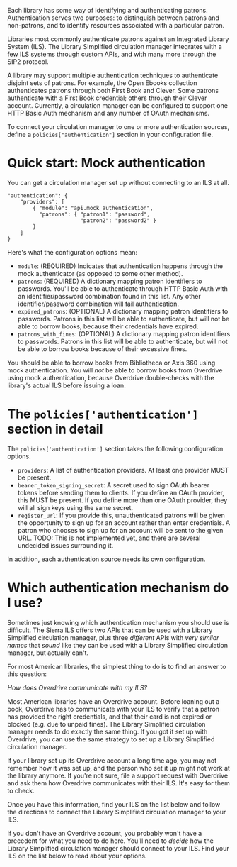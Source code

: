 Each library has some way of identifying and authenticating patrons. Authentication serves two purposes: to distinguish between patrons and non-patrons, and to identify resources associated with a particular patron.

Libraries most commonly authenticate patrons against an Integrated Library System (ILS). The Library Simplified circulation manager integrates with a few ILS systems through custom APIs, and with many more through the SIP2 protocol.

A library may support multiple authentication techniques to authenticate disjoint sets of patrons. For example, the Open Ebooks collection authenticates patrons through both First Book and Clever. Some patrons authenticate with a First Book credential; others through their Clever account. Currently, a circulation manager can be configured to support one HTTP Basic Auth mechanism and any number of OAuth mechanisms.

To connect your circulation manager to one or more authentication sources, define a `policies["authentication"]` section in your configuration file.

# Quick start: Mock authentication

You can get a circulation manager set up without connecting to an ILS at all.

```
"authentication": {
    "providers": [
        { "module": "api.mock_authentication",
          "patrons": { "patron1": "password",
                       "patron2": "password2" }
        }
    ]
}
```

Here's what the configuration options mean:

* `module`: (REQUIRED) Indicates that authentication happens through the mock authenticator (as opposed to some other method).
* `patrons`: (REQUIRED) A dictionary mapping patron identifiers to passwords. You'll be able to authenticate through HTTP Basic Auth with an identifier/password combination found in this list. Any other identifier/password combination will fail authentication.
* `expired_patrons`: (OPTIONAL) A dictionary mapping patron identifiers to passwords. Patrons in this list will be able to authenticate, but will not be able to borrow books, because their credentials have expired.
* `patrons_with_fines`: (OPTIONAL) A dictionary mapping patron identifiers to passwords. Patrons in this list will be able to authenticate, but will not be able to borrow books because of their excessive fines.

You should be able to borrow books from Bibliotheca or Axis 360 using mock authentication. You will _not_ be able to borrow books from Overdrive using mock authentication, because Overdrive double-checks with the library's actual ILS before issuing a loan. 

# The `policies['authentication']` section in detail

The `policies['authentication']` section takes the following configuration options.

* `providers`: A list of authentication providers. At least one provider MUST be present.
* `bearer_token_signing_secret`: A secret used to sign OAuth bearer tokens before sending them to clients. If you define an OAuth provider, this MUST be present. If you define more than one OAuth provider, they will all sign keys using the same secret.
* `register_url`: If you provide this, unauthenticated patrons will be given the opportunity to sign up for an account rather than enter credentials. A patron who chooses to sign up for an account will be sent to the given URL. TODO: This is not implemented yet, and there are several undecided issues surrounding it.

In addition, each authentication source needs its own configuration.

# Which authentication mechanism do I use?

Sometimes just knowing which authentication mechanism you should use is difficult. The Sierra ILS offers two APIs that can be used with a Library Simplified circulation manager, plus three _different_ APIs with _very similar names_ that _sound_ like they can be used with a Library Simplified circulation manager, but actually can't.

For most American libraries, the simplest thing to do is to find an answer to this question:

_How does Overdrive communicate with my ILS?_

Most American libraries have an Overdrive account. Before loaning out a book, Overdrive has to communicate with your ILS to verify that a patron has provided the right credentials, and that their card is not expired or blocked (e.g. due to unpaid fines). The Library Simplified circulation manager needs to do exactly the same thing. If you got it set up with Overdrive, you can use the same strategy to set up a Library Simplified circulation manager.

If your library set up its Overdrive account a long time ago, you may not remember how it was set up, and the person who set it up might not work at the library anymore. If you're not sure, file a support request with Overdrive and ask them how Overdrive communicates with their ILS. It's easy for them to check.

Once you have this information, find your ILS on the list below and follow the directions to connect the Library Simplified circulation manager to your ILS.

If you don't have an Overdrive account, you probably won't have a precedent for what you need to do here. You'll need to _decide_ how the Library Simplified circulation manager should connect to your ILS. Find your ILS on the list below to read about your options.